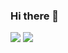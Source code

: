 ### Hi there 👋

<img align="" src="https://github-readme-stats.vercel.app/api?username=halfism&hide_title=true&hide_border=true&show_icons=true&count_private=true" />
<img align="" src="https://github-readme-stats.vercel.app/api/top-langs/?username=halfism&hide_title=true&hide_border=true&layout=compact&count_private=true" />
 
